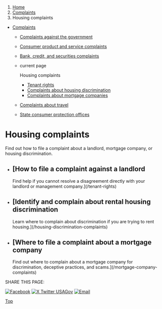 1. [Home](/)
2. [Complaints](/complaints)
3. Housing complaints

* [Complaints](/complaints)
  + [Complaints against the government](/complaints-against-government)
  + [Consumer product and service complaints](/consumer-complaints)
  + [Bank, credit, and securities complaints](/bank-credit-complaints)
  + current page

    Housing complaints

    - [Tenant rights](/tenant-rights)
    - [Complaints about housing discrimination](/housing-discrimination-complaints)
    - [Complaints about mortgage companies](/mortgage-company-complaints)
  + [Complaints about travel](/travel-complaints)
  + [State consumer protection offices](/state-consumer)

Housing complaints
==================

Find out how to file a complaint about a landlord, mortgage company, or housing discrimination.

* [How to file a complaint against a landlord
  ------------------------------------------

  Find help if you cannot resolve a disagreement directly with your landlord or management company.](/tenant-rights)
* [Identify and complain about rental housing discrimination
  ---------------------------------------------------------

  Learn where to complain about discrimination if you are trying to rent housing.](/housing-discrimination-complaints)
* [Where to file a complaint about a mortgage company
  --------------------------------------------------

  Find out where to complain about a mortgage company for discrimination, deceptive practices, and scams.](/mortgage-company-complaints)

SHARE THIS PAGE:

[![Facebook](/themes/custom/usagov/images/social-media-icons/Facebook_Icon.svg)](https://www.facebook.com/sharer/sharer.php?u=https://www.usa.gov/housing-complaints&v=3)
[![X Twitter USAGov](/themes/custom/usagov/images/social-media-icons/X_Twitter_Icon.svg?version=2)](https://twitter.com/intent/tweet?source=webclient&text=https://www.usa.gov/housing-complaints)
[![Email](/themes/custom/usagov/images/social-media-icons/Email_Icon.svg?version=2)](mailto:?subject=https://www.usa.gov/housing-complaints)

[Top](#main-content)